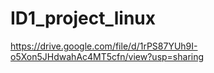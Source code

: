 # ID1_project_linux
https://drive.google.com/file/d/1rPS87YUh9I-o5Xon5JHdwahAc4MT5cfn/view?usp=sharing